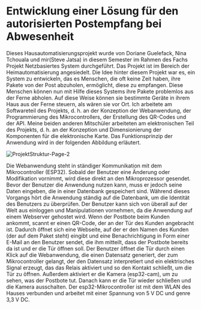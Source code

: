 # Entwicklung einer Lösung für den autorisierten Postempfang bei Abwesenheit

Dieses Hausautomatisierungsprojekt wurde von Doriane Guelefack, Nina Tchouala und mir(Steve Jatsa) in diesem Semester im Rahmen des Fachs Projekt Netzbasiertes System durchgeführt. Das Projekt ist im Bereich der Heimautomatisierung angesiedelt. Die Idee hinter diesem Projekt war es, ein System zu entwickeln, das es Menschen, die oft keine Zeit haben, ihre Pakete von der Post abzuholen, ermöglicht, diese zu empfangen. Diese Menschen können nun mit Hilfe dieses Systems ihre Pakete problemlos aus der Ferne abholen. Auf diese Weise können sie bestimmte Geräte in ihrem Haus aus der Ferne steuern, als wären sie vor Ort.
Ich arbeitete am Softwareteil des Projekts, d. h. an der Konzeption der Webanwendung, der Programmierung des Mikrocontrollers, der Erstellung des QR-Codes und der API.  Meine beiden anderen Mitschüler arbeiteten am elektronischen Teil des Projekts, d. h. an der Konzeption und Dimensionierung der Komponenten für die elektronische Karte.
Das Funktionsprinzip der Anwendung wird in der folgenden Abbildung erläutert.

![ProjektStruktur-Page-2](https://user-images.githubusercontent.com/81958298/191037934-11ab8181-847c-4a51-9d02-c2221696d3ab.jpg)

Die Webanwendung steht in ständiger Kommunikation mit dem Mikrocontroller (ESP32). Sobald der Benutzer eine Änderung oder Modifikation vornimmt, wird diese direkt an den Mikroprozessor gesendet. Bevor der Benutzer die Anwendung nutzen kann, muss er jedoch seine Daten eingeben, die in einer Datenbank gespeichert sind. Während dieses Vorgangs hört die Anwendung ständig auf die Datenbank, um die Identität des Benutzers zu überprüfen. Der Benutzer kann sich von überall auf der Welt aus einloggen und Manipulationen vornehmen, da die Anwendung auf einem Webserver gehostet wird. 
Wenn der Postbote beim Kunden ankommt, scannt er einen QR-Code, der an der Tür des Kunden angebracht ist. Dadurch öffnet sich eine Webseite, auf der er den Namen des Kunden (der auf dem Paket steht) eingibt und eine Benachrichtigung in Form einer E-Mail an den Benutzer sendet, die ihm mitteilt, dass der Postbote bereits da ist und er die Tür öffnen soll. Der Benutzer öffnet die Tür durch einen Klick auf die Webanwendung, die einen Datensatz generiert, der zum Mikrocontroller gelangt, der den Datensatz interpretiert und ein elektrisches Signal erzeugt, das das Relais aktiviert und so den Kontakt schließt, um die Tür zu öffnen. Außerdem aktiviert er die Kamera (esp32-cam), um zu sehen, was der Postbote tut. Danach kann er die Tür wieder schließen und die Kamera ausschalten.
Der esp32-Mikrocontroller ist mit dem WLAN des Hauses verbunden und arbeitet mit einer Spannung von 5 V DC und genre 3,3 V DC.
